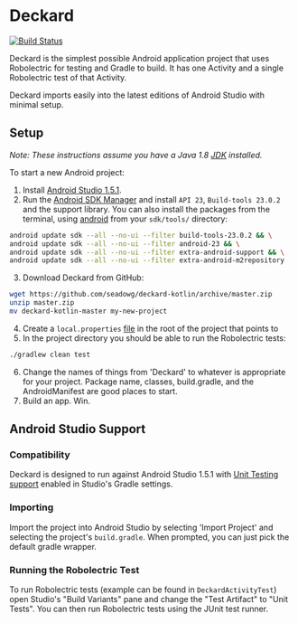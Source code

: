 # Deckard
[![Build Status](https://travis-ci.org/seadowg/deckard-kotlin.svg?branch=master)](https://travis-ci.org/seadowg/deckard-kotlin)

Deckard is the simplest possible Android application project that uses Robolectric for testing and Gradle to build. It has one Activity and a single Robolectric test of that Activity.

Deckard imports easily into the latest editions of Android Studio with minimal setup.

## Setup

*Note: These instructions assume you have a Java 1.8 [JDK](http://www.oracle.com/technetwork/java/javase/downloads/index.html) installed.*

To start a new Android project:

1. Install [Android Studio 1.5.1](http://developer.android.com/sdk/index.html).
2. Run the [Android SDK Manager](http://developer.android.com/tools/help/sdk-manager.html) and install `API 23`, `Build-tools 23.0.2` and the support library. You can also install the packages from the terminal, using [android](https://developer.android.com/tools/help/android.html) from your `sdk/tools/` directory:
```bash
android update sdk --all --no-ui --filter build-tools-23.0.2 && \
android update sdk --all --no-ui --filter android-23 && \
android update sdk --all --no-ui --filter extra-android-support && \
android update sdk --all --no-ui --filter extra-android-m2repository
```
3. Download Deckard from GitHub:
```bash
wget https://github.com/seadowg/deckard-kotlin/archive/master.zip
unzip master.zip
mv deckard-kotlin-master my-new-project
```
4. Create a `local.properties` [file](http://tools.android.com/tech-docs/new-build-system/user-guide#TOC-Simple-build-files) in the root of the project that points to
5. In the project directory you should be able to run the Robolectric tests:
```bash
./gradlew clean test
```
6. Change the names of things from 'Deckard' to whatever is appropriate for your project. Package name, classes, build.gradle, and the AndroidManifest are good places to start.
7. Build an app. Win.

## Android Studio Support

### Compatibility
Deckard is designed to run against Android Studio 1.5.1 with [Unit Testing support](https://sites.google.com/a/android.com/tools/tech-docs/unit-testing-support) enabled in Studio's Gradle settings.

### Importing
Import the project into Android Studio by selecting 'Import Project' and selecting the project's `build.gradle`. When prompted, you can just pick the default gradle wrapper.

### Running the Robolectric Test
To run Robolectric tests (example can be found in `DeckardActivityTest`) open Studio's
"Build Variants" pane and change the "Test Artifact" to "Unit Tests". You can then run
Robolectric tests using the JUnit test runner.
